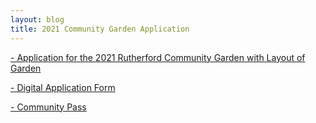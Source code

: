 ```yaml
---
layout: blog
title: 2021 Community Garden Application
---
```


[- Application for the 2021 Rutherford Community Garden with Layout of Garden](https://storage.googleapis.com/static.rutherford-nj.com/committees/green-team/posts/2021%20Community%20Garden%20Application%20and%20Layout.pdf)

[- Digital Application Form](https://forms.gle/kgS7FNYSzLZ95YqS9)

[- Community Pass](https://register.communitypass.net/reg/index.cfm)

